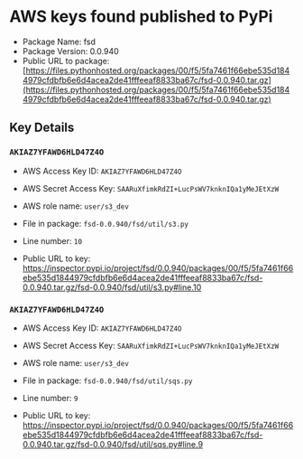 # AWS keys found published to PyPi

* Package Name: fsd
* Package Version: 0.0.940
* Public URL to package: [https://files.pythonhosted.org/packages/00/f5/5fa7461f66ebe535d1844979cfdbfb6e6d4acea2de41fffeeaf8833ba67c/fsd-0.0.940.tar.gz](https://files.pythonhosted.org/packages/00/f5/5fa7461f66ebe535d1844979cfdbfb6e6d4acea2de41fffeeaf8833ba67c/fsd-0.0.940.tar.gz)

## Key Details

### `AKIAZ7YFAWD6HLD47Z4O`

* AWS Access Key ID: `AKIAZ7YFAWD6HLD47Z4O`
* AWS Secret Access Key: `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` 
* AWS role name: `user/s3_dev`
* File in package: `fsd-0.0.940/fsd/util/s3.py`
* Line number: `10`

* Public URL to key: https://inspector.pypi.io/project/fsd/0.0.940/packages/00/f5/5fa7461f66ebe535d1844979cfdbfb6e6d4acea2de41fffeeaf8833ba67c/fsd-0.0.940.tar.gz/fsd-0.0.940/fsd/util/s3.py#line.10



### `AKIAZ7YFAWD6HLD47Z4O`

* AWS Access Key ID: `AKIAZ7YFAWD6HLD47Z4O`
* AWS Secret Access Key: `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` 
* AWS role name: `user/s3_dev`
* File in package: `fsd-0.0.940/fsd/util/sqs.py`
* Line number: `9`

* Public URL to key: https://inspector.pypi.io/project/fsd/0.0.940/packages/00/f5/5fa7461f66ebe535d1844979cfdbfb6e6d4acea2de41fffeeaf8833ba67c/fsd-0.0.940.tar.gz/fsd-0.0.940/fsd/util/sqs.py#line.9


